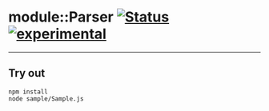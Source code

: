 
# module::Parser [![Status](https://github.com/Wandalen/wParser/workflows/Publish/badge.svg)](https://github.com/Wandalen/wParser/actions?query=workflow%3APublish) [![experimental](https://img.shields.io/badge/stability-experimental-orange.svg)](https://github.com/emersion/stability-badges#experimental)

___

## Try out
```
npm install
node sample/Sample.js
```

